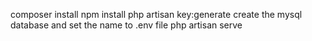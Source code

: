composer install
npm install
php artisan key:generate
create the mysql database and set the name to .env file
php artisan serve
